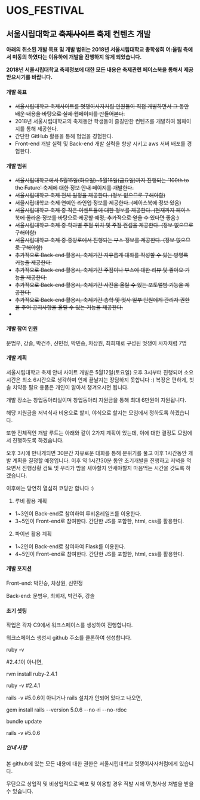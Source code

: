 # UOS_FESTIVAL

## 서울시립대학교 ~~축제사이트~~ 축제 컨텐츠 개발

**아래의 취소된 개발 목표 및 개발 범위는 2018년 서울시립대학교 총학생회 어:울림 측에서 미동의 하였다는 이유하에 개발을 진행하지 않게 되었습니다.**

**2018년 서울시립대학교 축제정보에 대한 모든 내용은 축제관련 페이스북을 통해서 제공받으시기를 바랍니다.**



#### 개발 목표

- ~~서울시립대학교 축제사이트를 멋쟁이사자처럼 인원들이 직접 개발하면서 그 동안 배운 내용을 바탕으로 실제 웹페이지를 만들어본다.~~
- 2018년 서울시립대학교의 축제동안 학생들이 즐길만한 컨텐츠를 개발하여 웹페이지를 통해 제공한다.
- 간단한 GitHub 활용을 통해 협업을 경험한다.
- Front-end 개발 실력 및 Back-end 개발 실력을 향상 시키고 aws 서버 배포를 경험한다.



#### 개발 범위

- ~~서울시립대학교에서 5월15일(화요일)~5월18일(금요일)까지 진행되는 '100th to the Future' 축제에 대한 정보 안내 페이지를 개발한다.~~
- ~~서울시립대학교 축제 전체 일정을 제공한다. (정보 없으므로 구해야함)~~
- ~~서울시립대학교 축제 연예인 라인업 정보를 제공한다. (페이스북에 정보 있음)~~
- ~~서울시립대학교 축제 중 작은 이벤트들에 대한 정보를 제공한다. (현재까지 페이스북에 올라온 정보를 바탕으로 제공할 예정, 추가적으로 얻을 수 있다면 좋음.)~~
- ~~서울시립대학교 축제 중 학과별 주점 위치 및 주점 컨셉을 제공한다. (정보 없으므로 구해야함)~~
- ~~서울시립대학교 축제 중 중앙로에서 진행되는 부스 정보를 제공한다. (정보 없으므로 구해야함)~~
- ~~추가적으로 Back-end 활용시, 축제기간 자유롭게 대화를 작성할 수 있는 방명록 기능을 제공한다.~~
- ~~추가적으로 Back-end 활용시, 축제기간 주점이나 부스에 대한 리뷰 및 좋아요 기능을 제공한다.~~
- ~~추가적으로 Back-end 활용시, 축제기간 사진을 올릴 수 있는 포토앨범 기능을 제공한다.~~
- ~~추가적으로 Back-end 활용시, 축제기간 총학 및 멋사 일부 인원에게 관리자 권한을 주어 공지사항을 올릴 수 있는 기능을 제공한다.~~
- 



#### 개발 참여 인원

문범우, 강솔, 박건주, 신민정, 박민승, 차상원, 최희재로 구성된 멋쟁이 사자처럼 7명



#### 개발 계획

서울시립대학교 축제 안내 사이트 개발은 5월12일(토요일) 오후 3시부터 진행되며 소요시간은 최소 6시간으로 생각하며 언제 끝날지는 장담하지 못합니다 :)
복장은 편하게, 칫솔 치약등 필요 용품은 개인이 알아서 챙겨오시면 됩니다.

개발 장소는 창업동아리실이며 창업동아리 지원금을 통해 최대 6만원이 지원됩니다.

해당 지원금을 저녁식사 비용으로 할지, 야식으로 할지는 모임에서 정하도록 하겠습니다.

또한 전체적인 개발 루트는 아래와 같이 2가지 계획이 있는데, 이에 대한 결정도 모임에서 진행하도록 하겠습니다.

오후 3시에 만나게되면 30분간 자유로운 대화를 통해 분위기를 풀고 이후 1시간동안 개발 계획을 결정할 예정입니다. 이후 약 1시간30분 동안 초기개발을 진행하고 저녁을 먹으면서 진행상황 검토 및 우리가 밤을 새야할지 안새야할지 마음먹는 시간을 갖도록 하겠습니다.

이후에는 당연히 열심히 코딩만 합니다 :)

1. 루비 활용 계획

- 1~3인이 Back-end로 참여하여 루비온레일즈를 이용한다.
- 3~5인이 Front-end로 참여한다. 간단한 JS를 포함한, html, css를 활용한다.

2. 파이썬 활용 계획

- 1~2인이 Back-end로 참여하여 Flask를 이용한다.
- 4~5인이 Front-end로 참여한다. 간단한 JS를 포함한, html, css를 활용한다.

#### 개발 포지션
Front-end: 박민승, 차상원, 신민정

Back-end: 문범우, 최희재, 박건주, 강솔

#### 초기 셋팅
작업은 각자 C9에서 워크스페이스를 생성하여 진행합니다.

워크스페이스 생성시 github 주소를 클론하여 생성합니다.

ruby -v

#2.4.1이 아니면,

rvm install ruby-2.4.1

ruby -v #2.4.1


rails -v
#5.0.6이 아니거나 rails 설치가 안되어 있다고 나오면,

gem install rails --version 5.0.6 --no-ri --no-rdoc

bundle update

rails -v #5.0.6


##### 안내 사항

본 github에 있는 모든 내용에 대한 권한은 서울시립대학교 멋쟁이사자처럼에게 있습니다.

무단으로 상업적 및 비상업적으로 배포 및 이용할 경우 적발 시에 민,형사상 처벌을 받을 수 있습니다.

